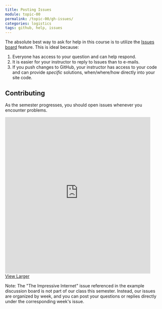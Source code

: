 ```yaml
---
title: Posting Issues
module: topic-00
permalink: /topic-00/gh-issues/
categories: logistics
tags: github, help, issues
---
```


<div class="divider-heading"></div>


The absolute best way to ask for help in this course is to utilize the <a href="{{ site.git_address }}-resources/issues/" target="_blank">Issues board</a> feature. This is ideal because:

1. Everyone has access to your question and can help respond.
2. It is easier for your instructor to reply to Issues than to e-mails.
3. If you push changes to GitHub, your instructor has access to your code and can provide _specific_ solutions, when/where/how directly into your site code.


## Contributing
As the semester progresses, you should open issues whenever you encounter problems.


<iframe src="https://umontanamediaarts.com/MART341/wp-admin/admin-ajax.php?action=h5p_embed&id=14" width="473" height="509" frameborder="0" allowfullscreen="allowfullscreen"></iframe><script src="https://umontanamediaarts.com/MART341/wp-content/plugins/h5p/h5p-php-library/js/h5p-resizer.js" charset="UTF-8"></script>
<a href="https://umontanamediaarts.com/MART341/wp-admin/admin-ajax.php?action=h5p_embed&id=14" class="btn btn-default btn-xs" target="_blank">View Larger</a>
<!--<iframe src="https://h5p.org/h5p/embed/416838" width="1090" height="794" frameborder="0" allowfullscreen="allowfullscreen"></iframe>
<a href="https://h5p.org/node/416838" class="btn btn-default btn-xs" target="_blank">View Larger</a>-->

Note: The "The Impressive Internet" issue referenced in the example discussion board is not part of our class this semester. Instead, our issues are organized by week, and you can post your questions or replies directly under the corresponding week's issue.
